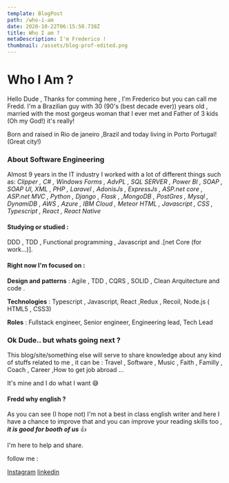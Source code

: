 ```yaml
---
template: BlogPost
path: /who-i-am
date: 2020-10-22T06:15:50.738Z
title: Who I am ?
metaDescription: I'm Frederico !
thumbnail: /assets/blog-prof-edited.png
---
```

# Who I Am ?

Hello Dude , Thanks for comming here , I'm Frederico but you can call me Fredd. I'm a Brazilian guy with 30 (90's (best decade ever)) years old , married with the most gorgeus woman that I ever met and Father of 3 kids (Oh my God!) it's really!

Born and raised in Rio de janeiro ,Brazil and  today living in Porto Portugal! (Great city!)

### About Software Engineering

Almost 9 years in the IT industry I worked with a lot of different things such as: *Clipper , C# , Windows Forms , AdvPL , SQL SERVER , Power BI , SOAP , SOAP UI, XML , PHP , Laravel , AdonisJs , ExpressJs , ASP.net core , ASP.net MVC , Python , Django , Flask , ,MongoDB , PostGres , Mysql , DynamiDB , AWS , Azure , IBM Cloud , Meteor HTML , Javascript , CSS , Typescript , React , React Native*

#### Studying or studied  :

DDD , TDD , Functional programming  , Javascript and .\[net Core (for work...)].

#### Right now I'm focused on :

**Design and patterns** : Agile , TDD , CQRS , SOLID , Clean Arquitecture and code .

**Technologies** : Typescript , Javascript, React ,Redux , Recoil,  Node.js ( HTML5 , CSS3) 

**Roles** : Fullstack engineer, Senior engineer, Engineering lead, Tech Lead

### Ok Dude.. but whats going next ?

This blog/site/something else will serve to share knowledge about any kind of stuffs related to me , it can be : Travel , Software , Music , Faith , Familly , Coach , Career ,How to get job abroad ...

It's mine and I do what I want 😅

#### Fredd why english ?

As you can see (I hope not) I'm not a best in class english writer and here I have a chance to improve that and you can improve your reading skills too , ***it is good for booth of us*** 👍

I'm here to help and share.

follow me : 

[Instagram](https://instagram.com/@frederico.eu) [linkedin](https://linkedin.com/in/fredericobezerra)
